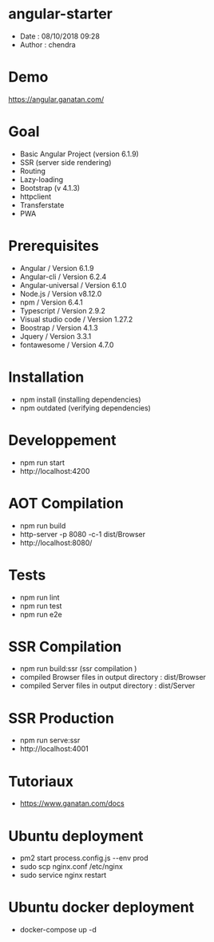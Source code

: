 # angular-starter
- Date : 08/10/2018 09:28
- Author : chendra

# Demo
https://angular.ganatan.com/

# Goal
- Basic Angular Project (version 6.1.9)
- SSR (server side rendering)
- Routing
- Lazy-loading
- Bootstrap (v 4.1.3)
- httpclient
- Transferstate
- PWA

# Prerequisites
- Angular / Version 6.1.9
- Angular-cli / Version 6.2.4
- Angular-universal / Version 6.1.0
- Node.js / Version v8.12.0
- npm / Version 6.4.1
- Typescript / Version 2.9.2
- Visual studio code / Version 1.27.2
- Boostrap / Version 4.1.3
- Jquery / Version 3.3.1
- fontawesome / Version 4.7.0

# Installation
- npm install (installing dependencies)
- npm outdated (verifying dependencies)

# Developpement
- npm run start
- http://localhost:4200

# AOT Compilation 
- npm run build
- http-server -p 8080 -c-1 dist/Browser 
- http://localhost:8080/

# Tests
- npm run lint
- npm run test
- npm run e2e

# SSR Compilation 
- npm run build:ssr (ssr compilation )
- compiled Browser files in output directory : dist/Browser
- compiled Server files in output directory : dist/Server 

# SSR Production
- npm run serve:ssr
- http://localhost:4001

# Tutoriaux
- https://www.ganatan.com/docs

# Ubuntu deployment
- pm2 start process.config.js --env prod
- sudo scp nginx.conf /etc/nginx
- sudo service nginx restart

# Ubuntu docker deployment
- docker-compose up -d

